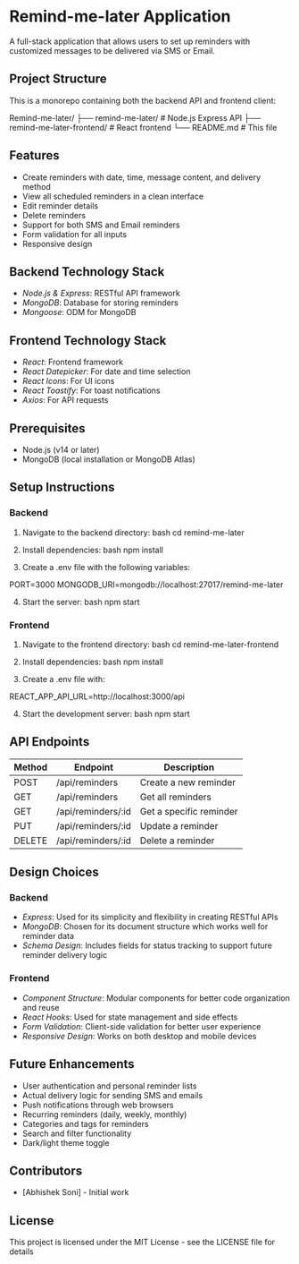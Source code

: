 # Remind-me-later Application

A full-stack application that allows users to set up reminders with customized messages to be delivered via SMS or Email.

## Project Structure

This is a monorepo containing both the backend API and frontend client:


Remind-me-later/
├── remind-me-later/                   # Node.js Express API
├── remind-me-later-frontend/          # React frontend
└── README.md                          # This file


## Features

- Create reminders with date, time, message content, and delivery method
- View all scheduled reminders in a clean interface
- Edit reminder details
- Delete reminders
- Support for both SMS and Email reminders
- Form validation for all inputs
- Responsive design

## Backend Technology Stack

- *Node.js & Express*: RESTful API framework
- *MongoDB*: Database for storing reminders
- *Mongoose*: ODM for MongoDB

## Frontend Technology Stack

- *React*: Frontend framework
- *React Datepicker*: For date and time selection
- *React Icons*: For UI icons
- *React Toastify*: For toast notifications
- *Axios*: For API requests

## Prerequisites

- Node.js (v14 or later)
- MongoDB (local installation or MongoDB Atlas)

## Setup Instructions

### Backend

1. Navigate to the backend directory:
bash
cd remind-me-later


2. Install dependencies:
bash
npm install


3. Create a .env file with the following variables:

PORT=3000
MONGODB_URI=mongodb://localhost:27017/remind-me-later


4. Start the server:
bash
npm start


### Frontend

1. Navigate to the frontend directory:
bash
cd remind-me-later-frontend


2. Install dependencies:
bash
npm install


3. Create a .env file with:

REACT_APP_API_URL=http://localhost:3000/api


4. Start the development server:
bash
npm start


## API Endpoints

| Method | Endpoint           | Description                |
|--------|-------------------|----------------------------|
| POST   | /api/reminders    | Create a new reminder      |
| GET    | /api/reminders    | Get all reminders          |
| GET    | /api/reminders/:id | Get a specific reminder   |
| PUT    | /api/reminders/:id | Update a reminder         |
| DELETE | /api/reminders/:id | Delete a reminder         |

## Design Choices

### Backend

- *Express*: Used for its simplicity and flexibility in creating RESTful APIs
- *MongoDB*: Chosen for its document structure which works well for reminder data
- *Schema Design*: Includes fields for status tracking to support future reminder delivery logic

### Frontend

- *Component Structure*: Modular components for better code organization and reuse
- *React Hooks*: Used for state management and side effects
- *Form Validation*: Client-side validation for better user experience
- *Responsive Design*: Works on both desktop and mobile devices

## Future Enhancements

- User authentication and personal reminder lists
- Actual delivery logic for sending SMS and emails
- Push notifications through web browsers
- Recurring reminders (daily, weekly, monthly)
- Categories and tags for reminders
- Search and filter functionality
- Dark/light theme toggle

## Contributors

- [Abhishek Soni] - Initial work

## License

This project is licensed under the MIT License - see the LICENSE file for details
